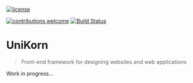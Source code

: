 <!--[![GitHub package version](https://img.shields.io/github/package-json/v/adorade/unikorn.svg?logo=github&style=flat-square)](https://github.com/adorade/demos/blob/master/package.json)-->
[![license](https://img.shields.io/github/license/adorade/unikorn.svg?longCache=true&style=flat-square)](https://mit-license.org)
<!--[![devDependencies Status](https://img.shields.io/david/dev/adorade/unikorn.svg?longCache=true&style=flat-square)](https://david-dm.org/adorade/demos?type=dev)-->
[![contributions welcome](https://img.shields.io/badge/contributions-welcome-brightgreen.svg?style=flat-square)](https://github.com/adorade/unikorn/issues)
[![Build Status](https://img.shields.io/travis/adorade/unikorn/master.svg?logo=travis&style=flat-square)](https://travis-ci.org/adorade/demos)
<!--[![Greenkeeper badge](https://badges.greenkeeper.io/adorade/unikorn.svg?style=flat-square)](https://greenkeeper.io/)-->

# UniKorn

> Front-end framework for designing websites and web applications

Work in progress...
